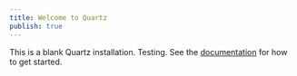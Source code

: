 ```yaml
---
title: Welcome to Quartz
publish: true
---
```


This is a blank Quartz installation. Testing.
See the [documentation](https://quartz.jzhao.xyz) for how to get started.
